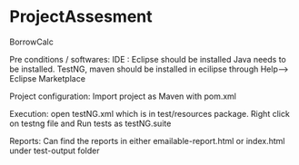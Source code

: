 # ProjectAssesment
BorrowCalc

Pre conditions / softwares:
IDE : Eclipse should be installed
Java needs to be installed.
TestNG, maven should be installed in ecilipse through Help--> Eclipse Marketplace

Project configuration:
Import project as Maven with pom.xml

Execution:
 open testNG.xml which is in test/resources package.
 Right click on testng file and Run tests as testNG.suite
 
Reports:
 Can find the reports in either emailable-report.html or index.html under test-output folder
